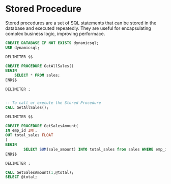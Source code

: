 # Stored Procedure

Stored procedures are a set of SQL statements that can be stored in the database and executed repeatedly. They are useful for encapsulating complex business logic, improving performace.

```sql
CREATE DATABASE IF NOT EXISTS dynamicsql;
USE dynamicsql; 
```

```sql
DELIMITER $$

CREATE PROCEDURE GetAllSales()
BEGIN
    SELECT * FROM sales;
END$$

DELIMITER ;


-- To call or execute the Stored Procedure
CALL GetAllSales();

DELIMITER $$

CREATE PROCEDURE GetSalesAmount(
IN emp_id INT,
OUT total_sales FLOAT
)
BEGIN
        SELECT SUM(sale_amount) INTO total_sales from sales WHERE emp_id = emp_id;
END$$

DELIMITER ;

CALL GetSalesAmount(1,@total);
SELECT @total;


```